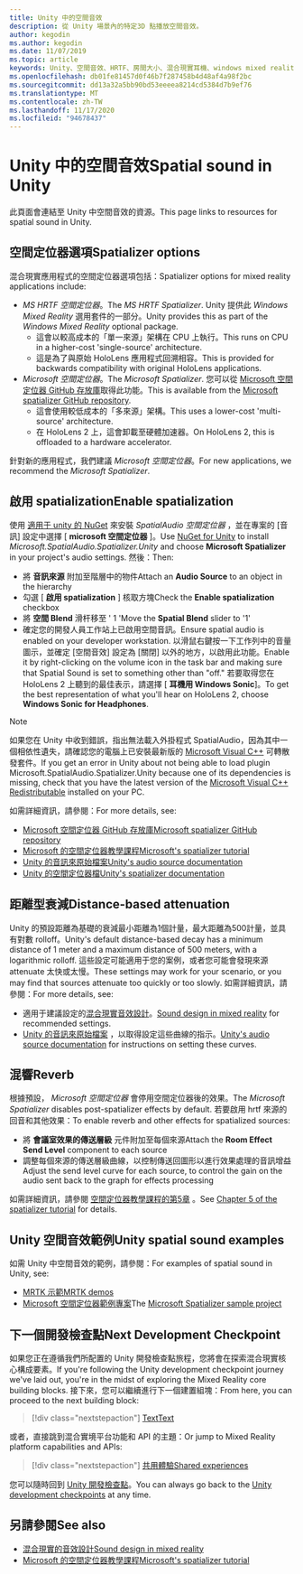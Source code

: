 ```yaml
---
title: Unity 中的空間音效
description: 從 Unity 場景內的特定3D 點播放空間音效。
author: kegodin
ms.author: kegodin
ms.date: 11/07/2019
ms.topic: article
keywords: Unity、空間音效、HRTF、房間大小、混合現實耳機、windows mixed reality 耳機、虛擬實境耳機、MRTK、混合現實工具組、空間定位器、回音
ms.openlocfilehash: db01fe81457d0f46b7f287458b4d48af4a98f2bc
ms.sourcegitcommit: dd13a32a5bb90bd53eeeea8214cd5384d7b9ef76
ms.translationtype: MT
ms.contentlocale: zh-TW
ms.lasthandoff: 11/17/2020
ms.locfileid: "94678437"
---
```

# <a name="spatial-sound-in-unity"></a><span data-ttu-id="e3f7c-104">Unity 中的空間音效</span><span class="sxs-lookup"><span data-stu-id="e3f7c-104">Spatial sound in Unity</span></span>

<span data-ttu-id="e3f7c-105">此頁面會連結至 Unity 中空間音效的資源。</span><span class="sxs-lookup"><span data-stu-id="e3f7c-105">This page links to resources for spatial sound in Unity.</span></span>

## <a name="spatializer-options"></a><span data-ttu-id="e3f7c-106">空間定位器選項</span><span class="sxs-lookup"><span data-stu-id="e3f7c-106">Spatializer options</span></span>
<span data-ttu-id="e3f7c-107">混合現實應用程式的空間定位器選項包括：</span><span class="sxs-lookup"><span data-stu-id="e3f7c-107">Spatializer options for mixed reality applications include:</span></span>
* <span data-ttu-id="e3f7c-108">*MS HRTF 空間定位器*。</span><span class="sxs-lookup"><span data-stu-id="e3f7c-108">The *MS HRTF Spatializer*.</span></span> <span data-ttu-id="e3f7c-109">Unity 提供此 *Windows Mixed Reality* 選用套件的一部分。</span><span class="sxs-lookup"><span data-stu-id="e3f7c-109">Unity provides this as part of the *Windows Mixed Reality* optional package.</span></span>
  * <span data-ttu-id="e3f7c-110">這會以較高成本的「單一來源」架構在 CPU 上執行。</span><span class="sxs-lookup"><span data-stu-id="e3f7c-110">This runs on CPU in a higher-cost 'single-source' architecture.</span></span>
  * <span data-ttu-id="e3f7c-111">這是為了與原始 HoloLens 應用程式回溯相容。</span><span class="sxs-lookup"><span data-stu-id="e3f7c-111">This is provided for backwards compatibility with original HoloLens applications.</span></span>
* <span data-ttu-id="e3f7c-112">*Microsoft 空間定位器*。</span><span class="sxs-lookup"><span data-stu-id="e3f7c-112">The *Microsoft Spatializer*.</span></span> <span data-ttu-id="e3f7c-113">您可以從 [Microsoft 空間定位器 GitHub 存放庫](https://github.com/microsoft/spatialaudio-unity)取得此功能。</span><span class="sxs-lookup"><span data-stu-id="e3f7c-113">This is available from the [Microsoft spatializer GitHub repository](https://github.com/microsoft/spatialaudio-unity).</span></span>
  * <span data-ttu-id="e3f7c-114">這會使用較低成本的「多來源」架構。</span><span class="sxs-lookup"><span data-stu-id="e3f7c-114">This uses a lower-cost 'multi-source' architecture.</span></span>
  * <span data-ttu-id="e3f7c-115">在 HoloLens 2 上，這會卸載至硬體加速器。</span><span class="sxs-lookup"><span data-stu-id="e3f7c-115">On HoloLens 2, this is offloaded to a hardware accelerator.</span></span>

<span data-ttu-id="e3f7c-116">針對新的應用程式，我們建議 *Microsoft 空間定位器*。</span><span class="sxs-lookup"><span data-stu-id="e3f7c-116">For new applications, we recommend the *Microsoft Spatializer*.</span></span>

## <a name="enable-spatialization"></a><span data-ttu-id="e3f7c-117">啟用 spatialization</span><span class="sxs-lookup"><span data-stu-id="e3f7c-117">Enable spatialization</span></span>

<span data-ttu-id="e3f7c-118">使用 [適用于 unity 的 NuGet](https://github.com/GlitchEnzo/NuGetForUnity/releases/latest) 來安裝 _SpatialAudio 空間定位器_ ，並在專案的 [音訊] 設定中選擇 [ **microsoft 空間定位器** ]。</span><span class="sxs-lookup"><span data-stu-id="e3f7c-118">Use [NuGet for Unity](https://github.com/GlitchEnzo/NuGetForUnity/releases/latest) to install _Microsoft.SpatialAudio.Spatializer.Unity_ and choose **Microsoft Spatializer** in your project's audio settings.</span></span> <span data-ttu-id="e3f7c-119">然後：</span><span class="sxs-lookup"><span data-stu-id="e3f7c-119">Then:</span></span>
* <span data-ttu-id="e3f7c-120">將 **音訊來源** 附加至階層中的物件</span><span class="sxs-lookup"><span data-stu-id="e3f7c-120">Attach an **Audio Source** to an object in the hierarchy</span></span>
* <span data-ttu-id="e3f7c-121">勾選 [ **啟用 spatialization** ] 核取方塊</span><span class="sxs-lookup"><span data-stu-id="e3f7c-121">Check the **Enable spatialization** checkbox</span></span>
* <span data-ttu-id="e3f7c-122">將 **空間 Blend** 滑杆移至 ' 1 '</span><span class="sxs-lookup"><span data-stu-id="e3f7c-122">Move the **Spatial Blend** slider to '1'</span></span>
* <span data-ttu-id="e3f7c-123">確定您的開發人員工作站上已啟用空間音訊。</span><span class="sxs-lookup"><span data-stu-id="e3f7c-123">Ensure spatial audio is enabled on your developer workstation.</span></span> <span data-ttu-id="e3f7c-124">以滑鼠右鍵按一下工作列中的音量圖示，並確定 [空間音效] 設定為 [關閉] 以外的地方，以啟用此功能。</span><span class="sxs-lookup"><span data-stu-id="e3f7c-124">Enable it by right-clicking on the volume icon in the task bar and making sure that Spatial Sound is set to something other than "off."</span></span> <span data-ttu-id="e3f7c-125">若要取得您在 HoloLens 2 上聽到的最佳表示，請選擇 [ **耳機用 Windows Sonic**]。</span><span class="sxs-lookup"><span data-stu-id="e3f7c-125">To get the best representation of what you'll hear on HoloLens 2, choose **Windows Sonic for Headphones**.</span></span>

>[!NOTE]
><span data-ttu-id="e3f7c-126">如果您在 Unity 中收到錯誤，指出無法載入外掛程式 SpatialAudio，因為其中一個相依性遺失，請確認您的電腦上已安裝最新版的 [Microsoft Visual C++](https://support.microsoft.com/en-us/help/2977003/the-latest-supported-visual-c-downloads) 可轉散發套件。</span><span class="sxs-lookup"><span data-stu-id="e3f7c-126">If you get an error in Unity about not being able to load plugin Microsoft.SpatialAudio.Spatializer.Unity because one of its dependencies is missing, check that you have the latest version of the [Microsoft Visual C++ Redistributable](https://support.microsoft.com/en-us/help/2977003/the-latest-supported-visual-c-downloads) installed on your PC.</span></span>

<span data-ttu-id="e3f7c-127">如需詳細資訊，請參閱：</span><span class="sxs-lookup"><span data-stu-id="e3f7c-127">For more details, see:</span></span>
* [<span data-ttu-id="e3f7c-128">Microsoft 空間定位器 GitHub 存放庫</span><span class="sxs-lookup"><span data-stu-id="e3f7c-128">Microsoft spatializer GitHub repository</span></span>](https://github.com/microsoft/spatialaudio-unity)
* [<span data-ttu-id="e3f7c-129">Microsoft 的空間定位器教學課程</span><span class="sxs-lookup"><span data-stu-id="e3f7c-129">Microsoft's spatializer tutorial</span></span>](tutorials/unity-spatial-audio-ch1.md)
* [<span data-ttu-id="e3f7c-130">Unity 的音訊來原始檔案</span><span class="sxs-lookup"><span data-stu-id="e3f7c-130">Unity's audio source documentation</span></span>](https://docs.unity3d.com/2019.3/Documentation/Manual/class-AudioSource.html)
* [<span data-ttu-id="e3f7c-131">Unity 的空間定位器檔</span><span class="sxs-lookup"><span data-stu-id="e3f7c-131">Unity's spatializer documentation</span></span>](https://docs.unity3d.com/Manual/VRAudioSpatializer.html)

## <a name="distance-based-attenuation"></a><span data-ttu-id="e3f7c-132">距離型衰減</span><span class="sxs-lookup"><span data-stu-id="e3f7c-132">Distance-based attenuation</span></span>
<span data-ttu-id="e3f7c-133">Unity 的預設距離為基礎的衰減最小距離為1個計量，最大距離為500計量，並具有對數 rolloff。</span><span class="sxs-lookup"><span data-stu-id="e3f7c-133">Unity's default distance-based decay has a minimum distance of 1 meter and a maximum distance of 500 meters, with a logarithmic rolloff.</span></span> <span data-ttu-id="e3f7c-134">這些設定可能適用于您的案例，或者您可能會發現來源 attenuate 太快或太慢。</span><span class="sxs-lookup"><span data-stu-id="e3f7c-134">These settings may work for your scenario, or you may find that sources attenuate too quickly or too slowly.</span></span> <span data-ttu-id="e3f7c-135">如需詳細資訊，請參閱：</span><span class="sxs-lookup"><span data-stu-id="e3f7c-135">For more details, see:</span></span>
* <span data-ttu-id="e3f7c-136">適用于建議設定的[混合現實音效設計](../../design/spatial-sound-design.md)。</span><span class="sxs-lookup"><span data-stu-id="e3f7c-136">[Sound design in mixed reality](../../design/spatial-sound-design.md) for recommended settings.</span></span>
* <span data-ttu-id="e3f7c-137">[Unity 的音訊來原始檔案](https://docs.unity3d.com/2019.3/Documentation/Manual/class-AudioSource.html) ，以取得設定這些曲線的指示。</span><span class="sxs-lookup"><span data-stu-id="e3f7c-137">[Unity's audio source documentation](https://docs.unity3d.com/2019.3/Documentation/Manual/class-AudioSource.html) for instructions on setting these curves.</span></span>

## <a name="reverb"></a><span data-ttu-id="e3f7c-138">混響</span><span class="sxs-lookup"><span data-stu-id="e3f7c-138">Reverb</span></span>
<span data-ttu-id="e3f7c-139">根據預設， _Microsoft 空間定位器_ 會停用空間定位器後的效果。</span><span class="sxs-lookup"><span data-stu-id="e3f7c-139">The _Microsoft Spatializer_ disables post-spatializer effects by default.</span></span> <span data-ttu-id="e3f7c-140">若要啟用 hrtf 來源的回音和其他效果：</span><span class="sxs-lookup"><span data-stu-id="e3f7c-140">To enable reverb and other effects for spatialized sources:</span></span>
* <span data-ttu-id="e3f7c-141">將 **會議室效果的傳送層級** 元件附加至每個來源</span><span class="sxs-lookup"><span data-stu-id="e3f7c-141">Attach the **Room Effect Send Level** component to each source</span></span>
* <span data-ttu-id="e3f7c-142">調整每個來源的傳送層級曲線，以控制傳送回圖形以進行效果處理的音訊增益</span><span class="sxs-lookup"><span data-stu-id="e3f7c-142">Adjust the send level curve for each source, to control the gain on the audio sent back to the graph for effects processing</span></span>

<span data-ttu-id="e3f7c-143">如需詳細資訊，請參閱 [空間定位器教學課程的第5章](tutorials/unity-spatial-audio-ch5.md) 。</span><span class="sxs-lookup"><span data-stu-id="e3f7c-143">See [Chapter 5 of the spatializer tutorial](tutorials/unity-spatial-audio-ch5.md) for details.</span></span>

## <a name="unity-spatial-sound-examples"></a><span data-ttu-id="e3f7c-144">Unity 空間音效範例</span><span class="sxs-lookup"><span data-stu-id="e3f7c-144">Unity spatial sound examples</span></span>
<span data-ttu-id="e3f7c-145">如需 Unity 中空間音效的範例，請參閱：</span><span class="sxs-lookup"><span data-stu-id="e3f7c-145">For examples of spatial sound in Unity, see:</span></span>
* [<span data-ttu-id="e3f7c-146">MRTK 示範</span><span class="sxs-lookup"><span data-stu-id="e3f7c-146">MRTK demos</span></span>](https://github.com/microsoft/MixedRealityToolkit-Unity/tree/mrtk_release/Assets/MixedRealityToolkit.Examples/Demos/Audio)
* <span data-ttu-id="e3f7c-147">[Microsoft 空間定位器範例專案](https://github.com/microsoft/spatialaudio-unity/tree/master/Samples/MicrosoftSpatializerSample)</span><span class="sxs-lookup"><span data-stu-id="e3f7c-147">The [Microsoft Spatializer sample project](https://github.com/microsoft/spatialaudio-unity/tree/master/Samples/MicrosoftSpatializerSample)</span></span>

## <a name="next-development-checkpoint"></a><span data-ttu-id="e3f7c-148">下一個開發檢查點</span><span class="sxs-lookup"><span data-stu-id="e3f7c-148">Next Development Checkpoint</span></span>

<span data-ttu-id="e3f7c-149">如果您正在遵循我們所配置的 Unity 開發檢查點旅程，您將會在探索混合現實核心構成要素。</span><span class="sxs-lookup"><span data-stu-id="e3f7c-149">If you're following the Unity development checkpoint journey we've laid out, you're in the midst of exploring the Mixed Reality core building blocks.</span></span> <span data-ttu-id="e3f7c-150">接下來，您可以繼續進行下一個建置組塊：</span><span class="sxs-lookup"><span data-stu-id="e3f7c-150">From here, you can proceed to the next building block:</span></span>

> [!div class="nextstepaction"]
> [<span data-ttu-id="e3f7c-151">Text</span><span class="sxs-lookup"><span data-stu-id="e3f7c-151">Text</span></span>](text-in-unity.md)

<span data-ttu-id="e3f7c-152">或者，直接跳到混合實境平台功能和 API 的主題：</span><span class="sxs-lookup"><span data-stu-id="e3f7c-152">Or jump to Mixed Reality platform capabilities and APIs:</span></span>

> [!div class="nextstepaction"]
> [<span data-ttu-id="e3f7c-153">共用體驗</span><span class="sxs-lookup"><span data-stu-id="e3f7c-153">Shared experiences</span></span>](shared-experiences-in-unity.md)

<span data-ttu-id="e3f7c-154">您可以隨時回到 [Unity 開發檢查點](unity-development-overview.md#2-core-building-blocks)。</span><span class="sxs-lookup"><span data-stu-id="e3f7c-154">You can always go back to the [Unity development checkpoints](unity-development-overview.md#2-core-building-blocks) at any time.</span></span>

## <a name="see-also"></a><span data-ttu-id="e3f7c-155">另請參閱</span><span class="sxs-lookup"><span data-stu-id="e3f7c-155">See also</span></span>
* [<span data-ttu-id="e3f7c-156">混合現實的音效設計</span><span class="sxs-lookup"><span data-stu-id="e3f7c-156">Sound design in mixed reality</span></span>](../../design/spatial-sound-design.md)
* [<span data-ttu-id="e3f7c-157">Microsoft 的空間定位器教學課程</span><span class="sxs-lookup"><span data-stu-id="e3f7c-157">Microsoft's spatializer tutorial</span></span>](tutorials/unity-spatial-audio-ch1.md)
